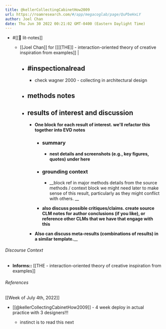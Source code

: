 ```yaml
---
title: @kellerCollectingCabinetHow2009
url: https://roamresearch.com/#/app/megacoglab/page/QuPbeHxLY
author: Joel Chan
date: Thu Jun 30 2022 00:21:02 GMT-0400 (Eastern Daylight Time)
---
```


- #[[📝 lit-notes]]

    - [[Joel Chan]] for [[[[THE]] - interaction-oriented theory of creative inspiration from examples]] |

        - ## #inspectionalread

            - check wagner 2000 - collecting in architectural design

        - ## methods notes

        - ## results of interest and discussion

            - __One block for each result of interest. we'll refactor this together into EVD notes__

                - ### summary

                    - __nest details and screenshots (e.g., key figures, quotes) under here__

                - ### grounding context

                    - __block ref in major methods details from the source methods / context block we might need later to make sense of this result, particularly as they might conflict with others. __

                - __also discuss possible critiques/claims. create source CLM notes for author conclusions (if you like), or reference other CLMs that we have that engage with this__

            - __Also can discuss meta-results (combinations of results) in a similar template.____

###### Discourse Context

- **Informs::** [[THE - interaction-oriented theory of creative inspiration from examples]]

###### References

[[Week of July 4th, 2022]]

- [[@kellerCollectingCabinetHow2009]] - 4 week deploy in actual practice with 3 designers!!!

    - instinct is to read this next
